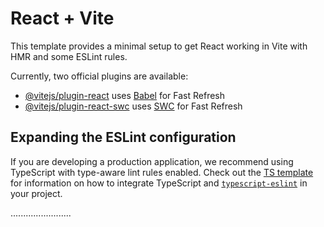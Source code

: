 # React + Vite

This template provides a minimal setup to get React working in Vite with HMR and some ESLint rules.

Currently, two official plugins are available:

- [@vitejs/plugin-react](https://github.com/vitejs/vite-plugin-react/blob/main/packages/plugin-react) uses [Babel](https://babeljs.io/) for Fast Refresh
- [@vitejs/plugin-react-swc](https://github.com/vitejs/vite-plugin-react/blob/main/packages/plugin-react-swc) uses [SWC](https://swc.rs/) for Fast Refresh

## Expanding the ESLint configuration

If you are developing a production application, we recommend using TypeScript with type-aware lint rules enabled. Check out the [TS template](https://github.com/vitejs/vite/tree/main/packages/create-vite/template-react-ts) for information on how to integrate TypeScript and [`typescript-eslint`](https://typescript-eslint.io) in your project.

........................


<!-- IMAGE PORTION -->

 <!-- {/* Images */}
            {image ? (
              <div className="image-preview">
                { image ?
                (<img
                  src={URL.createObjectURL(image)}
                  alt=""
                  style={{ width: "265px", marginRight: "10px" }}
                />)
                : id && localStorage.getItem(`image_${id}`) ?
                (<img src={localStorage.getItem(`image_${id}`)} alt="prev"/>)
                : null
                } 
               
                 <button
                    type="button"
                    onClick={() => setImage(null)}
                    className="remove-image-btn"
                    style={{
                      marginLeft: "10px",
                      background: "red",
                      color: "white",
                      border: "none",
                      padding: "5px 10px",
                      cursor: "pointer"
                    }}
                  >
                    Remove
                  </button>
              </div>
            ) : (
              <div className="form-section">
                <h3>Photos</h3>
                <div className="image-upload-grid">
                  <div className="image-upload-box">
                    <div className="upload-icon">📷</div>
                    <span>Add Photo</span>
                    <input
                      onChange={handleImageUpload}
                      type="file"
                      accept="image/*"
                    />
                  </div>
                  <span className="errorMessage">{imageError}</span>
                </div>
              </div>
            )} -->

